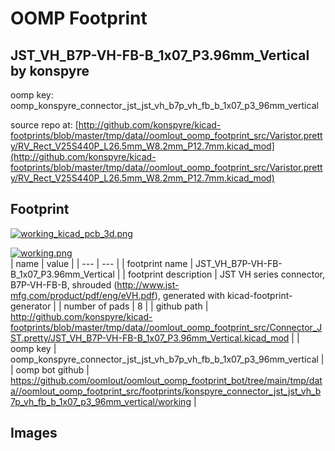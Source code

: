 # OOMP Footprint  
## JST_VH_B7P-VH-FB-B_1x07_P3.96mm_Vertical  by konspyre  
  
oomp key: oomp_konspyre_connector_jst_jst_vh_b7p_vh_fb_b_1x07_p3_96mm_vertical  
  
source repo at: [http://github.com/konspyre/kicad-footprints/blob/master/tmp/data//oomlout_oomp_footprint_src/Varistor.pretty/RV_Rect_V25S440P_L26.5mm_W8.2mm_P12.7mm.kicad_mod](http://github.com/konspyre/kicad-footprints/blob/master/tmp/data//oomlout_oomp_footprint_src/Varistor.pretty/RV_Rect_V25S440P_L26.5mm_W8.2mm_P12.7mm.kicad_mod)  
## Footprint  
  
[![working_kicad_pcb_3d.png](working_kicad_pcb_3d_600.png)](working_kicad_pcb_3d.png)  
  
[![working.png](working_600.png)](working.png)  
| name | value | 
| --- | --- | 
| footprint name | JST_VH_B7P-VH-FB-B_1x07_P3.96mm_Vertical | 
| footprint description | JST VH series connector, B7P-VH-FB-B, shrouded (http://www.jst-mfg.com/product/pdf/eng/eVH.pdf),  generated with kicad-footprint-generator | 
| number of pads | 8 | 
| github path | http://github.com/konspyre/kicad-footprints/blob/master/tmp/data//oomlout_oomp_footprint_src/Connector_JST.pretty/JST_VH_B7P-VH-FB-B_1x07_P3.96mm_Vertical.kicad_mod | 
| oomp key | oomp_konspyre_connector_jst_jst_vh_b7p_vh_fb_b_1x07_p3_96mm_vertical | 
| oomp bot github | https://github.com/oomlout/oomlout_oomp_footprint_bot/tree/main/tmp/data//oomlout_oomp_footprint_src/footprints/konspyre_connector_jst_jst_vh_b7p_vh_fb_b_1x07_p3_96mm_vertical/working | 
## Images  
